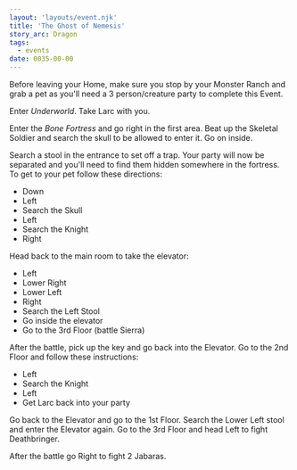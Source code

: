 ```yaml
---
layout: 'layouts/event.njk'
title: 'The Ghost of Nemesis'
story_arc: Dragon
tags:
  - events
date: 0035-00-00
---
```

Before leaving your Home, make sure you stop by your Monster Ranch and grab a pet as you'll need a 3 person/creature party to complete this Event.

Enter *Underworld*. Take Larc with you.

Enter the *Bone Fortress* and go right in the first area. Beat up the Skeletal Soldier and search the skull to be allowed to enter it. Go on inside.

Search a stool in the entrance to set off a trap. Your party will now be separated and you'll need to find them hidden somewhere in the fortress. To get to your pet follow these directions:

* Down
* Left
* Search the Skull
* Left
* Search the Knight
* Right

Head back to the main room to take the elevator:

* Left
* Lower Right
* Lower Left
* Right
* Search the Left Stool
* Go inside the elevator
* Go to the 3rd Floor (battle Sierra)

After the battle, pick up the key and go back into the Elevator. Go to the 2nd Floor and follow these instructions:

* Left
* Search the Knight
* Left
* Get Larc back into your party

Go back to the Elevator and go to the 1st Floor. Search the Lower Left stool and enter the Elevator again. Go to the 3rd Floor and head Left to fight Deathbringer.

After the battle go Right to fight 2 Jabaras.